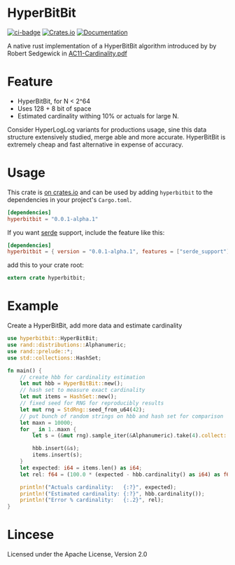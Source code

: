 # HyperBitBit
[![ci-badge](https://github.com/jettify/hyperbitbit/workflows/CI/badge.svg)](https://github.com/jettify/hyperbitbit/actions?query=workflow%3ACI)
[![Crates.io](https://img.shields.io/crates/v/hyperbitbit.svg)](https://crates.io/crates/hyperbitbit)
[![Documentation](https://docs.rs/hyperbitbit/badge.svg)](https://docs.rs/hyperbitbit/)

 A native rust implementation of a HyperBitBit algorithm introduced by
 by Robert Sedgewick in [AC11-Cardinality.pdf](https://www.cs.princeton.edu/~rs/talks/AC11-Cardinality.pdf)

 # Feature
 * HyperBitBit, for N < 2^64
 * Uses 128 + 8 bit of space
 * Estimated cardinality withing 10% or actuals for large N.

 Consider HyperLogLog variants for productions usage, sine this data structure
 extensively studied, merge able and more accurate. HyperBitBit is extremely
 cheap and fast alternative in expense of accuracy.

 # Usage

 This crate is [on crates.io](https://crates.io/crates/hyperbitbit) and
 can be used by adding `hyperbitbit` to the dependencies in your
 project's `Cargo.toml`.

 ```toml
 [dependencies]
 hyperbitbit = "0.0.1-alpha.1"
 ```
 If you want [serde](https://github.com/serde-rs/serde) support, include the feature like this:

 ```toml
 [dependencies]
 hyperbitbit = { version = "0.0.1-alpha.1", features = ["serde_support"] }
 ```

 add this to your crate root:

 ```rust
 extern crate hyperbitbit;
 ```

 # Example

 Create a HyperBitBit, add more data and estimate cardinality

 ```rust
 use hyperbitbit::HyperBitBit;
 use rand::distributions::Alphanumeric;
 use rand::prelude::*;
 use std::collections::HashSet;

 fn main() {
     // create hbb for cardinality estimation
     let mut hbb = HyperBitBit::new();
     // hash set to measure exact cardinality
     let mut items = HashSet::new();
     // fixed seed for RNG for reproducibly results
     let mut rng = StdRng::seed_from_u64(42);
     // put bunch of random strings on hbb and hash set for comparison
     let maxn = 10000;
     for _ in 1..maxn {
         let s = (&mut rng).sample_iter(&Alphanumeric).take(4).collect::<String>();

         hbb.insert(&s);
         items.insert(s);
     }
     let expected: i64 = items.len() as i64;
     let rel: f64 = (100.0 * (expected - hbb.cardinality() as i64) as f64) / (expected as f64);

     println!("Actuals cardinality:   {:?}", expected);
     println!("Estimated cardinality: {:?}", hbb.cardinality());
     println!("Error % cardinality:   {:.2}", rel);
 }
```
 # Lincese
  Licensed under the Apache License, Version 2.0
